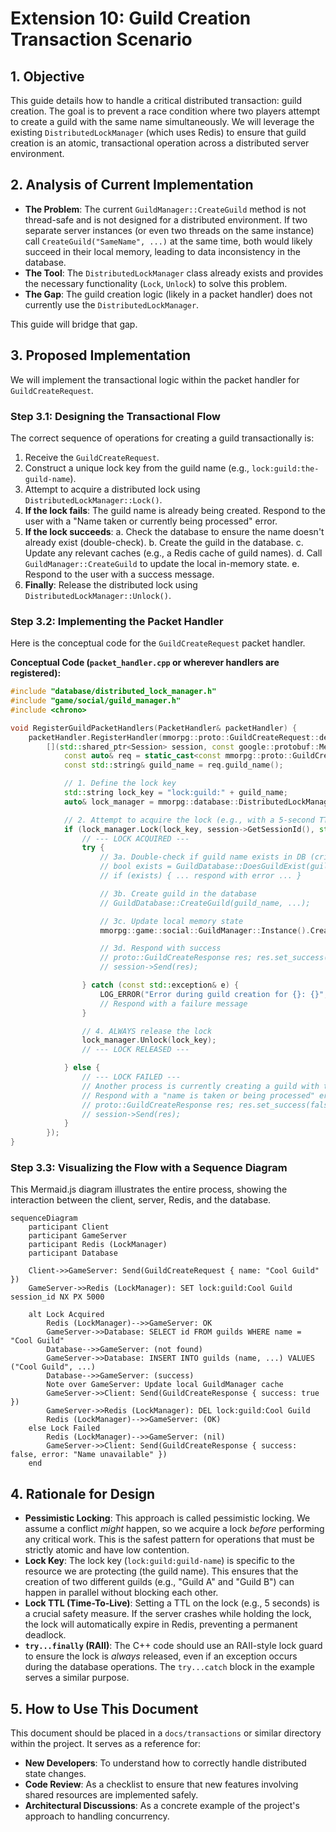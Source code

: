# Extension 10: Guild Creation Transaction Scenario

## 1. Objective

This guide details how to handle a critical distributed transaction: guild creation. The goal is to prevent a race condition where two players attempt to create a guild with the same name simultaneously. We will leverage the existing `DistributedLockManager` (which uses Redis) to ensure that guild creation is an atomic, transactional operation across a distributed server environment.

## 2. Analysis of Current Implementation

*   **The Problem**: The current `GuildManager::CreateGuild` method is not thread-safe and is not designed for a distributed environment. If two separate server instances (or even two threads on the same instance) call `CreateGuild("SameName", ...)` at the same time, both would likely succeed in their local memory, leading to data inconsistency in the database.
*   **The Tool**: The `DistributedLockManager` class already exists and provides the necessary functionality (`Lock`, `Unlock`) to solve this problem. 
*   **The Gap**: The guild creation logic (likely in a packet handler) does not currently use the `DistributedLockManager`. 

This guide will bridge that gap.

## 3. Proposed Implementation

We will implement the transactional logic within the packet handler for `GuildCreateRequest`.

### Step 3.1: Designing the Transactional Flow

The correct sequence of operations for creating a guild transactionally is:
1.  Receive the `GuildCreateRequest`.
2.  Construct a unique lock key from the guild name (e.g., `lock:guild:the-guild-name`).
3.  Attempt to acquire a distributed lock using `DistributedLockManager::Lock()`.
4.  **If the lock fails**: The guild name is already being created. Respond to the user with a "Name taken or currently being processed" error.
5.  **If the lock succeeds**: 
    a. Check the database to ensure the name doesn't already exist (double-check).
    b. Create the guild in the database.
    c. Update any relevant caches (e.g., a Redis cache of guild names).
    d. Call `GuildManager::CreateGuild` to update the local in-memory state.
    e. Respond to the user with a success message.
6.  **Finally**: Release the distributed lock using `DistributedLockManager::Unlock()`.

### Step 3.2: Implementing the Packet Handler

Here is the conceptual code for the `GuildCreateRequest` packet handler.

**Conceptual Code (`packet_handler.cpp` or wherever handlers are registered):**
```cpp
#include "database/distributed_lock_manager.h"
#include "game/social/guild_manager.h"
#include <chrono>

void RegisterGuildPacketHandlers(PacketHandler& packetHandler) {
    packetHandler.RegisterHandler(mmorpg::proto::GuildCreateRequest::descriptor(),
        [](std::shared_ptr<Session> session, const google::protobuf::Message& msg) {
            const auto& req = static_cast<const mmorpg::proto::GuildCreateRequest&>(msg);
            const std::string& guild_name = req.guild_name();

            // 1. Define the lock key
            std::string lock_key = "lock:guild:" + guild_name;
            auto& lock_manager = mmorpg::database::DistributedLockManager::Instance();

            // 2. Attempt to acquire the lock (e.g., with a 5-second TTL)
            if (lock_manager.Lock(lock_key, session->GetSessionId(), std::chrono::seconds(5))) {
                // --- LOCK ACQUIRED --- 
                try {
                    // 3a. Double-check if guild name exists in DB (critical read)
                    // bool exists = GuildDatabase::DoesGuildExist(guild_name);
                    // if (exists) { ... respond with error ... }

                    // 3b. Create guild in the database
                    // GuildDatabase::CreateGuild(guild_name, ...);

                    // 3c. Update local memory state
                    mmorpg::game::social::GuildManager::Instance().CreateGuild(guild_name, /*...*/);

                    // 3d. Respond with success
                    // proto::GuildCreateResponse res; res.set_success(true);
                    // session->Send(res);

                } catch (const std::exception& e) {
                    LOG_ERROR("Error during guild creation for {}: {}", guild_name, e.what());
                    // Respond with a failure message
                }

                // 4. ALWAYS release the lock
                lock_manager.Unlock(lock_key);
                // --- LOCK RELEASED ---

            } else {
                // --- LOCK FAILED ---
                // Another process is currently creating a guild with this name.
                // Respond with a "name is taken or being processed" error.
                // proto::GuildCreateResponse res; res.set_success(false); res.set_error_message("Name unavailable");
                // session->Send(res);
            }
        });
}
```

### Step 3.3: Visualizing the Flow with a Sequence Diagram

This Mermaid.js diagram illustrates the entire process, showing the interaction between the client, server, Redis, and the database.

```mermaid
sequenceDiagram
    participant Client
    participant GameServer
    participant Redis (LockManager)
    participant Database

    Client->>GameServer: Send(GuildCreateRequest { name: "Cool Guild" })
    GameServer->>Redis (LockManager): SET lock:guild:Cool Guild session_id NX PX 5000
    
    alt Lock Acquired
        Redis (LockManager)-->>GameServer: OK
        GameServer->>Database: SELECT id FROM guilds WHERE name = "Cool Guild"
        Database-->>GameServer: (not found)
        GameServer->>Database: INSERT INTO guilds (name, ...) VALUES ("Cool Guild", ...)
        Database-->>GameServer: (success)
        Note over GameServer: Update local GuildManager cache
        GameServer->>Client: Send(GuildCreateResponse { success: true })
        GameServer->>Redis (LockManager): DEL lock:guild:Cool Guild
        Redis (LockManager)-->>GameServer: (OK)
    else Lock Failed
        Redis (LockManager)-->>GameServer: (nil)
        GameServer->>Client: Send(GuildCreateResponse { success: false, error: "Name unavailable" })
    end
```

## 4. Rationale for Design

*   **Pessimistic Locking**: This approach is called pessimistic locking. We assume a conflict *might* happen, so we acquire a lock *before* performing any critical work. This is the safest pattern for operations that must be strictly atomic and have low contention.
*   **Lock Key**: The lock key (`lock:guild:guild-name`) is specific to the resource we are protecting (the guild name). This ensures that the creation of two different guilds (e.g., "Guild A" and "Guild B") can happen in parallel without blocking each other.
*   **Lock TTL (Time-To-Live)**: Setting a TTL on the lock (e.g., 5 seconds) is a crucial safety measure. If the server crashes while holding the lock, the lock will automatically expire in Redis, preventing a permanent deadlock.
*   **`try...finally` (RAII)**: The C++ code should use an RAII-style lock guard to ensure the lock is *always* released, even if an exception occurs during the database operations. The `try...catch` block in the example serves a similar purpose.

## 5. How to Use This Document

This document should be placed in a `docs/transactions` or similar directory within the project. It serves as a reference for:
*   **New Developers**: To understand how to correctly handle distributed state changes.
*   **Code Review**: As a checklist to ensure that new features involving shared resources are implemented safely.
*   **Architectural Discussions**: As a concrete example of the project's approach to handling concurrency.
